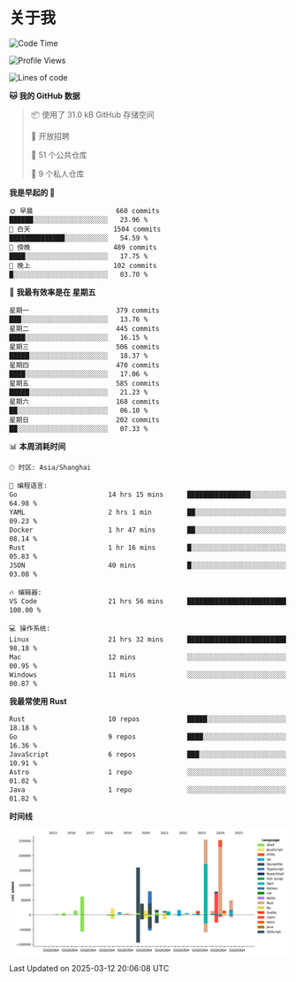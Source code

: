 # 关于我

<!--START_SECTION:waka-->
![Code Time](http://img.shields.io/badge/Code%20Time-3%2C548%20hrs%2051%20mins-blue)

![Profile Views](http://img.shields.io/badge/%E4%B8%AA%E4%BA%BA%E8%B5%84%E6%96%99%E8%A7%82%E7%9C%8B%E6%AC%A1%E6%95%B0-0-blue)

![Lines of code](https://img.shields.io/badge/%E4%BB%8E%E3%80%8CHello%20World%E3%80%8D%E8%B5%B7%E6%88%91%E5%B7%B2%E7%BB%8F%E5%86%99%E4%BA%86-1.1%20million%20%E8%A1%8C%E4%BB%A3%E7%A0%81-blue)

**🐱 我的 GitHub 数据** 

> 📦  使用了 31.0 kB GitHub 存储空间 
 > 
> 💼 开放招聘
 > 
> 📜 51 个公共仓库 
 > 
> 🔑 9 个私人仓库 
 > 
**我是早起的 🐤** 

```text
🌞 早晨                     660 commits         ██████░░░░░░░░░░░░░░░░░░░   23.96 % 
🌆 白天                     1504 commits        ██████████████░░░░░░░░░░░   54.59 % 
🌃 傍晚                     489 commits         ████░░░░░░░░░░░░░░░░░░░░░   17.75 % 
🌙 晚上                     102 commits         █░░░░░░░░░░░░░░░░░░░░░░░░   03.70 % 
```
📅 **我最有效率是在 星期五** 

```text
星期一                      379 commits         ███░░░░░░░░░░░░░░░░░░░░░░   13.76 % 
星期二                      445 commits         ████░░░░░░░░░░░░░░░░░░░░░   16.15 % 
星期三                      506 commits         █████░░░░░░░░░░░░░░░░░░░░   18.37 % 
星期四                      470 commits         ████░░░░░░░░░░░░░░░░░░░░░   17.06 % 
星期五                      585 commits         █████░░░░░░░░░░░░░░░░░░░░   21.23 % 
星期六                      168 commits         ██░░░░░░░░░░░░░░░░░░░░░░░   06.10 % 
星期日                      202 commits         ██░░░░░░░░░░░░░░░░░░░░░░░   07.33 % 
```


📊 **本周消耗时间** 

```text
🕑︎ 时区: Asia/Shanghai

💬 编程语言: 
Go                       14 hrs 15 mins      ████████████████░░░░░░░░░   64.98 % 
YAML                     2 hrs 1 min         ██░░░░░░░░░░░░░░░░░░░░░░░   09.23 % 
Docker                   1 hr 47 mins        ██░░░░░░░░░░░░░░░░░░░░░░░   08.14 % 
Rust                     1 hr 16 mins        █░░░░░░░░░░░░░░░░░░░░░░░░   05.83 % 
JSON                     40 mins             █░░░░░░░░░░░░░░░░░░░░░░░░   03.08 % 

🔥 编辑器: 
VS Code                  21 hrs 56 mins      █████████████████████████   100.00 % 

💻 操作系统: 
Linux                    21 hrs 32 mins      █████████████████████████   98.18 % 
Mac                      12 mins             ░░░░░░░░░░░░░░░░░░░░░░░░░   00.95 % 
Windows                  11 mins             ░░░░░░░░░░░░░░░░░░░░░░░░░   00.87 % 
```

**我最常使用 Rust** 

```text
Rust                     10 repos            █████░░░░░░░░░░░░░░░░░░░░   18.18 % 
Go                       9 repos             ████░░░░░░░░░░░░░░░░░░░░░   16.36 % 
JavaScript               6 repos             ███░░░░░░░░░░░░░░░░░░░░░░   10.91 % 
Astro                    1 repo              ░░░░░░░░░░░░░░░░░░░░░░░░░   01.82 % 
Java                     1 repo              ░░░░░░░░░░░░░░░░░░░░░░░░░   01.82 % 
```



**时间线**

![Lines of Code chart](https://raw.githubusercontent.com/catusax/catusax/master/assets/bar_graph.png)


 Last Updated on 2025-03-12 20:06:08 UTC
<!--END_SECTION:waka-->
